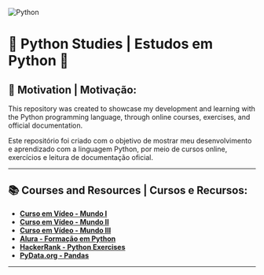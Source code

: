 ![Python](https://img.shields.io/badge/Python-3776AB?style=for-the-badge&logo=python&logoColor=white)


# 🐍 Python Studies | Estudos em Python 📕

## 📌 Motivation | Motivação:

This repository was created to showcase my development and learning with the Python programming language, through online courses, exercises, and official documentation.

Este repositório foi criado com o objetivo de mostrar meu desenvolvimento e aprendizado com a linguagem Python, por meio de cursos online, exercícios e leitura de documentação oficial.

---

## 📚 Courses and Resources | Cursos e Recursos:

- **[Curso em Vídeo - Mundo I](https://github.com/Costajosue/public_knowledge_base/tree/main/Python/Curso%20em%20video%20-%20Mundo%20I)**  
- **[Curso em Vídeo - Mundo II](https://github.com/Costajosue/public_knowledge_base/tree/main/Python/Curso%20em%20video%20-%20Mundo%20II)**  
- **[Curso em Vídeo - Mundo III](https://github.com/Costajosue/public_knowledge_base/tree/main/Python/Curso%20em%20video%20-%20Mundo%20III)**  
- **[Alura - Formação em Python](https://github.com/Costajosue/public_knowledge_base/tree/main/Python/Alura%20-%20Python)**  
- **[HackerRank - Python Exercises](https://github.com/Costajosue/public_knowledge_base/tree/main/Python/HackerRank%20-%20Python)**  
- **[PyData.org - Pandas](https://github.com/Costajosue/public_knowledge_base/tree/main/Python/Alura%20-%20Python)**

---